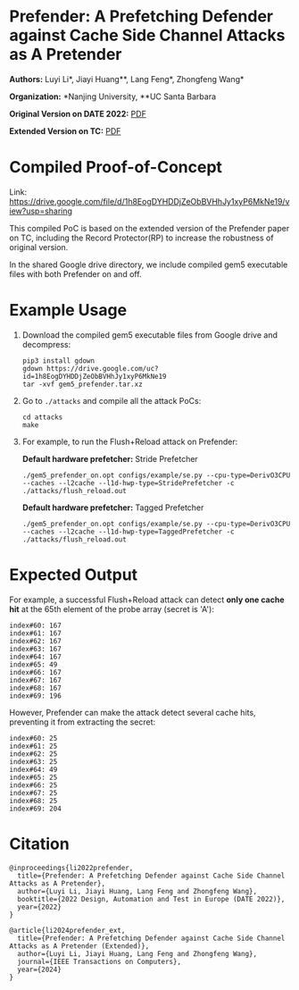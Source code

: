 # Prefender: A Prefetching Defender against Cache Side Channel Attacks as A Pretender
**Authors:** Luyi Li*, Jiayi Huang**, Lang Feng*, Zhongfeng Wang*

**Organization:** *Nanjing University, **UC Santa Barbara

**Original Version on DATE 2022:** [PDF](https://www.owenlly.top/uploads/date2022_prefender_paper.pdf)

**Extended Version on TC:** [PDF](https://www.owenlly.top/uploads/tc2024_prefender_paper.pdf)


# Compiled Proof-of-Concept
Link: https://drive.google.com/file/d/1h8EogDYHDDjZeObBVHhJy1xyP6MkNe19/view?usp=sharing

This compiled PoC is based on the extended version of the Prefender paper on TC, including the Record Protector(RP) to increase the robustness of original version.

In the shared Google drive directory, we include compiled gem5 executable files with both Prefender on and off.

# Example Usage

1. Download the compiled gem5 executable files from Google drive and decompress:
    ```
    pip3 install gdown
    gdown https://drive.google.com/uc?id=1h8EogDYHDDjZeObBVHhJy1xyP6MkNe19
    tar -xvf gem5_prefender.tar.xz
    ```

2. Go to `./attacks` and compile all the attack PoCs:
    ```
    cd attacks
    make
    ```
3. For example, to run the Flush+Reload attack on Prefender:

    **Default hardware prefetcher:** Stride Prefetcher
    ```
    ./gem5_prefender_on.opt configs/example/se.py --cpu-type=DerivO3CPU --caches --l2cache --l1d-hwp-type=StridePrefetcher -c ./attacks/flush_reload.out
    ```
    
    **Default hardware prefetcher:** Tagged Prefetcher
    ```
    ./gem5_prefender_on.opt configs/example/se.py --cpu-type=DerivO3CPU --caches --l2cache --l1d-hwp-type=TaggedPrefetcher -c ./attacks/flush_reload.out
    ```

# Expected Output
For example, a successful Flush+Reload attack can detect **only one cache hit** at the 65th element of the probe array (secret is 'A'):
```
index#60: 167
index#61: 167
index#62: 167
index#63: 167
index#64: 167
index#65: 49
index#66: 167
index#67: 167
index#68: 167
index#69: 196
```

However, Prefender can make the attack detect several cache hits, preventing it from extracting the secret:
```
index#60: 25
index#61: 25
index#62: 25
index#63: 25
index#64: 49
index#65: 25
index#66: 25
index#67: 25
index#68: 25
index#69: 204
```

# Citation
```
@inproceedings{li2022prefender,
  title={Prefender: A Prefetching Defender against Cache Side Channel Attacks as A Pretender},
  author={Luyi Li, Jiayi Huang, Lang Feng and Zhongfeng Wang},
  booktitle={2022 Design, Automation and Test in Europe (DATE 2022)},
  year={2022}
}
```

```
@article{li2024prefender_ext,
  title={Prefender: A Prefetching Defender against Cache Side Channel Attacks as A Pretender (Extended)},
  author={Luyi Li, Jiayi Huang, Lang Feng and Zhongfeng Wang},
  journal={IEEE Transactions on Computers},
  year={2024}
}
```